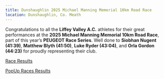 ```yaml
---
title: Dunshaughlin 2025 Michael Manning Memorial 10km Road Race
location: Dunshaughlin, Co. Meath
---
```


Congratulations to all the <b>Liffey Valley A.C.</b> athletes for their great performances at the <b>2025 Michael Manning Memorial 10km Road Race</b>, part of this year’s <b>PEUGEOT Race Series</b>. Well done to <b>Siobhan Nugent (41:39)</b>, <b>Matthew Blyth (41:50)</b>, <b>Luke Ryder (43:04)</b>, and <b>Orla Gordon (44:23)</b> for proudly representing their club. 

<a href="/races/2025-06-21-Dunshaughlin-10k/" target="_blank" rel="noopener noreferrer">Race Results</a>

<a href="https://www.popupraces.ie/race/michael-manning-memorial-dunshaughlin-10k-2025/" target="_blank" rel="noopener noreferrer">PopUp Races Results</a>
